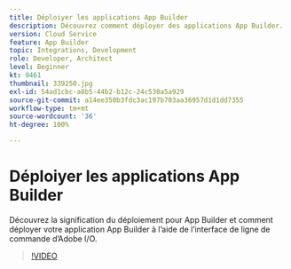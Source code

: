 ```yaml
---
title: Déploiyer les applications App Builder
description: Découvrez comment déployer des applications App Builder.
version: Cloud Service
feature: App Builder
topic: Integrations, Development
role: Developer, Architect
level: Beginner
kt: 9461
thumbnail: 339250.jpg
exl-id: 54ad1cbc-a8b5-44b2-b12c-24c530a5a929
source-git-commit: a14ee350b3fdc3ac197b703aa36957d1d1dd7355
workflow-type: tm+mt
source-wordcount: '36'
ht-degree: 100%

---
```


# Déploiyer les applications App Builder

Découvrez la signification du déploiement pour App Builder et comment déployer votre application App Builder à l’aide de l’interface de ligne de commande d’Adobe I/O.

>[!VIDEO](https://video.tv.adobe.com/v/339250/?quality=12&learn=on)

